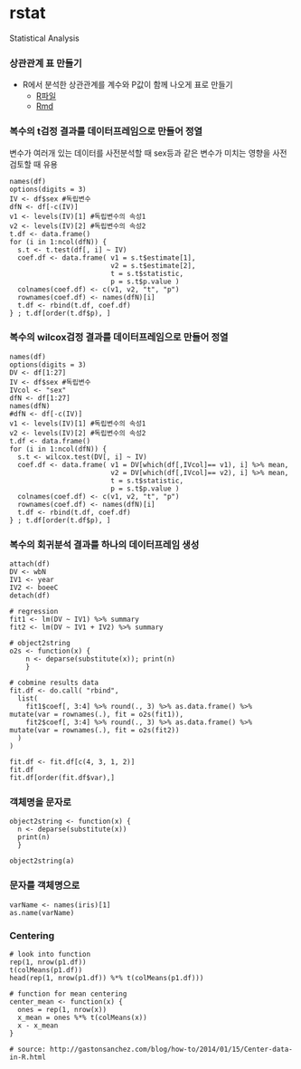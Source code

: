 # rstat
Statistical Analysis


### 상관관계 표 만들기
- R에서 분석한 상관관계를 계수와 P값이 함께 나오게 표로 만들기 
  - [R파일](https://github.com/dataminds/rtip/blob/master/correlatonMatrix_table.R)
  - [Rmd](https://github.com/dataminds/rstat/blob/master/correlatonMatrix_table_note.Rmd)


### 복수의 t검정 결과를 데이터프레임으로 만들어 정열
변수가 여러개 있는 데이터를 사전분석할 때 sex등과 같은 변수가 미치는 영향을 사전 검토할 때 유용

```
names(df)
options(digits = 3)
IV <- df$sex #독립변수
dfN <- df[-c(IV)]
v1 <- levels(IV)[1] #독립변수의 속성1
v2 <- levels(IV)[2] #독립변수의 속성2
t.df <- data.frame()
for (i in 1:ncol(dfN)) {
  s.t <- t.test(df[, i] ~ IV)
  coef.df <- data.frame( v1 = s.t$estimate[1],
                         v2 = s.t$estimate[2],
                         t = s.t$statistic,
                         p = s.t$p.value )
  colnames(coef.df) <- c(v1, v2, "t", "p")
  rownames(coef.df) <- names(dfN)[i]
  t.df <- rbind(t.df, coef.df)
} ; t.df[order(t.df$p), ]
```

### 복수의 wilcox검정 결과를 데이터프레임으로 만들어 정열
```
names(df)
options(digits = 3)
DV <- df[1:27]
IV <- df$sex #독립변수
IVcol <- "sex"
dfN <- df[1:27]
names(dfN)
#dfN <- df[-c(IV)]
v1 <- levels(IV)[1] #독립변수의 속성1
v2 <- levels(IV)[2] #독립변수의 속성2
t.df <- data.frame()
for (i in 1:ncol(dfN)) {
  s.t <- wilcox.test(DV[, i] ~ IV)
  coef.df <- data.frame( v1 = DV[which(df[,IVcol]== v1), i] %>% mean,
                         v2 = DV[which(df[,IVcol]== v2), i] %>% mean,
                         t = s.t$statistic,
                         p = s.t$p.value )
  colnames(coef.df) <- c(v1, v2, "t", "p")
  rownames(coef.df) <- names(dfN)[i]
  t.df <- rbind(t.df, coef.df)
} ; t.df[order(t.df$p), ]
```



### 복수의 회귀분석 결과를 하나의 데이터프레임 생성
```
attach(df)
DV <- wbN
IV1 <- year
IV2 <- boeeC
detach(df)

# regression
fit1 <- lm(DV ~ IV1) %>% summary
fit2 <- lm(DV ~ IV1 + IV2) %>% summary

# object2string 
o2s <- function(x) { 
    n <- deparse(substitute(x)); print(n) 
    }

# cobmine results data
fit.df <- do.call( "rbind", 
  list(
    fit1$coef[, 3:4] %>% round(., 3) %>% as.data.frame() %>% mutate(var = rownames(.), fit = o2s(fit1)),
    fit2$coef[, 3:4] %>% round(., 3) %>% as.data.frame() %>% mutate(var = rownames(.), fit = o2s(fit2))
  )
) 

fit.df <- fit.df[c(4, 3, 1, 2)]
fit.df
fit.df[order(fit.df$var),]
```


### 객체명을 문자로 
```
object2string <- function(x) {
  n <- deparse(substitute(x))
  print(n)
  }

object2string(a)
```

### 문자를 객체명으로
```
varName <- names(iris)[1] 
as.name(varName)
```

### Centering

```
# look into function
rep(1, nrow(p1.df))
t(colMeans(p1.df))
head(rep(1, nrow(p1.df)) %*% t(colMeans(p1.df)))

# function for mean centering
center_mean <- function(x) {
  ones = rep(1, nrow(x))
  x_mean = ones %*% t(colMeans(x))
  x - x_mean
}

# source: http://gastonsanchez.com/blog/how-to/2014/01/15/Center-data-in-R.html
```

